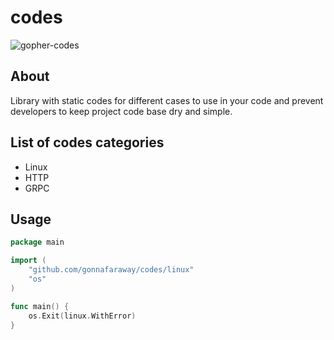 # codes
![gopher-codes](https://github.com/gonnafaraway/codes/assets/35832930/fb27d3da-8e7d-4242-ab06-7a8871dd0460)


## About
Library with static codes for different cases to use in your code and prevent developers to keep project code base dry and simple.
## List of codes categories
* Linux
* HTTP
* GRPC
## Usage
```go
package main

import (
	"github.com/gonnafaraway/codes/linux"
	"os"
)

func main() {
	os.Exit(linux.WithError)
}
```
